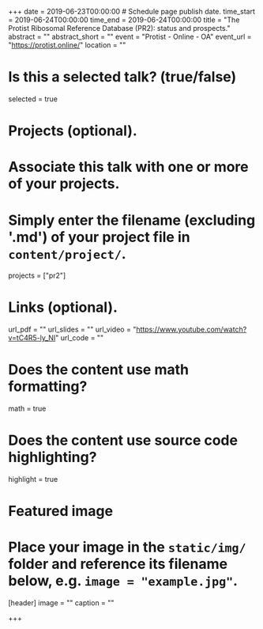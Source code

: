 +++
date = 2019-06-23T00:00:00  # Schedule page publish date.
time_start = 2019-06-24T00:00:00
time_end = 2019-06-24T00:00:00
title = "The Protist Ribosomal Reference Database (PR2): status and prospects."
abstract = ""
abstract_short = ""
event = "Protist - Online - OA"
event_url = "https://protist.online/"
location = ""

# Is this a selected talk? (true/false)
selected = true

# Projects (optional).
#   Associate this talk with one or more of your projects.
#   Simply enter the filename (excluding '.md') of your project file in `content/project/`.
projects = ["pr2"]

# Links (optional).
url_pdf = ""
url_slides = ""
url_video = "https://www.youtube.com/watch?v=tC4R5-ly_NI"
url_code = ""

# Does the content use math formatting?
math = true

# Does the content use source code highlighting?
highlight = true

# Featured image
# Place your image in the `static/img/` folder and reference its filename below, e.g. `image = "example.jpg"`.
[header]
image = ""
caption = ""

+++

<script async class="speakerdeck-embed" data-id="acf5bc871675439a9ff15d63b7d123b6" data-ratio="1.77469670710572" src="//speakerdeck.com/assets/embed.js"></script>
